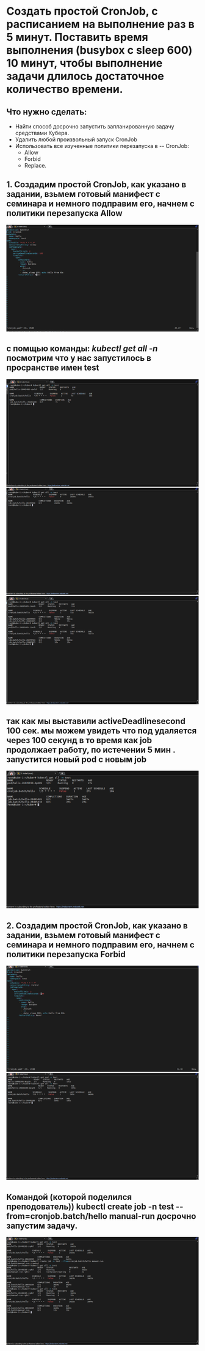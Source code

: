 # Создать простой CronJob, с расписанием на выполнение раз в 5 минут. Поставить время выполнения (busybox с sleep 600) 10 минут, чтобы выполнение задачи длилось достаточное количество времени.

## Что нужно сделать:
- Найти способ досрочно запустить запланированную задачу средствами Кубера.
- Удалить любой произвольный запуск CronJob
- Использовать все изученные политики перезапуска в --  CronJob:
    - Allow
    - Forbid
    - Replace.

## 1. Создадим простой CronJob, как указано в задании, взьмем готовый манифест с семинара и немного подправим его, начнем с политики перезапуска Allow
![logo](cj_allow.png)

## с помщью команды: *kubectl get all -n* посмотрим что у нас запустилось в просранстве имен test
![logo](cj_start.png)
![logo](cj_start1.png)
![logo](cj_start2.png)
## так как мы выставили activeDeadlinesecond 100 сек. мы можем увидеть что под удаляется через 100 секунд в то время как job продолжает работу, по истечении 5 мин . запустится новый pod с новым job
![logo](cj_start3.png)
## 2. Создадим простой CronJob, как указано в задании, взьмем готовый манифест с семинара и немного подправим его, начнем с политики перезапуска Forbid
![logo](cj_forbid.png)
![logo](cj_forbid1.png)
## Командой (которой поделился преподователь)) kubectl create job -n test --from=cronjob.batch/hello manual-run досрочно запустим задачу.
![logo](cj_new.png)
